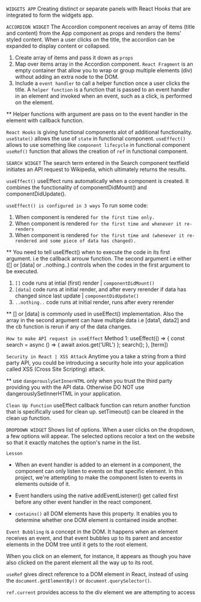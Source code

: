 `WIDGETS APP`
Creating distinct or separate panels with React Hooks that are integrated to form the widgets app.

`ACCORDION WIDGET`
The Accordion component receives an array of items (title and content) from the App component as props and renders the items' styled content. When a user clicks on the title, the accordion can be expanded to display content or collapsed.

1. Create array of items and pass it down as `props`
2. Map over items array in the Accordion component. `React Fragment` is an empty container that allow you to wrap or group multiple elements (div) without adding an extra node to the DOM.
3. Include a `event handler` to call a helper function once a user clicks the title. A `helper function` is a function that is passed to an event handler in an element and invoked when an event, such as a click, is performed on the element.

** Helper functions with argument are pass on to the event handler in the element with callback function.

`React Hooks` is giving functional components alot of additional functionality.
`useState()` allows the use of `state` in functional component.
`useEffect()` allows to use something like `component lifecycle` in functional component
`useRef()` function that allows the creation of `ref` in functional component.


`SEARCH WIDGET`
The search term entered in the Search component textfield initiates an API request to Wikipedia, which ultimately returns the results.

`useEffect()` useEffect runs automatically when a component is created. It combines the functionality of componentDidMount() and componentDidUpdate().

`useEffect() is configured in 3 ways`
To run some code:
1. When component is rendered `for the first time only.`
2. When component is rendered `for the first time and whenever it re-renders`
3. When component is rendered `for the first time and (whenever it re-rendered and some piece of data has changed).`


** You need to tell useEffect() when to execute the code in its first argument. i.e the callback arrouw function. The second argument i.e either ([] or [data] or ..nothing..) controls when the codes in the first argument to be executed.

1. `[]` code runs at intial (first) render | `componentDidMount()`
2. `[data]` code runs at initial render, and after every rerender if data has changed since last update | `componentDidUpdate()`
3. `..nothing..` code runs at initial render, runs after every rerender

** [] or [data] is commonly used in useEffect() implementation. Also the array in the second argument can have multiple data i.e [data1, data2] and the cb function is rerun if any of the data changes.

`How to make API request in useEffect`
Method 1:
useEffect(() => {
    const search = async () => {
        await axios.get('URL')
    };
    search();
}, [term])

`Security in React | XSS Attack`
Anytime you a take a string from a third party API, you could be introducing a security hole into your application called XSS (Cross Site Scripting) attack.

** use `dangerouslySetInnerHTML` only when you trust the third party providing you with the API data. Otherwise DO NOT use dangerouslySetInnerHTML in your application.

`Clean Up Function`
useEffect callback function can return another function that is specifically used for clean up. setTimeout() can be cleared in the clean up function.

`DROPDOWN WIDGET`
Shows list of options. When a user clicks on the dropdown, a few options will appear. The selected options recolor a text on the website so that it exactly matches the option's name in the list.

`Lesson`
- When an event handler is added to an element in a component, the component can only listen to events on that specific element. In this project, we're attempting to make the component listen to events in elements outside of it.

- Event handlers using the native addEventListener() get called first before any other event handler in the react component.

- `contains()` all DOM elements have this property. It enables you to determine whether one DOM element is contained inside another.

`Event Bubbling`
is a concept in the DOM. It happens when an element receives an event, and that event bubbles up to its parent and ancestor elements in the DOM tree until it gets to the root element.

When you click on an element, for instance, it appears as though you have also clicked on the parent element all the way up to its root.

`useRef`
gives direct reference to a DOM element in React, instead of using the `document.getElementBy()` or `document.querySelector()`.

`ref.current` provides access to the div element we are attempting to access